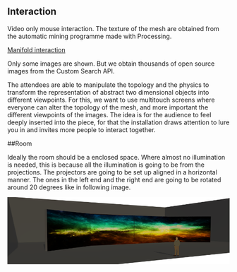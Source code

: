 ## Interaction 

Video only mouse interaction. The texture of the mesh are obtained from the automatic mining programme made with Processing.

[Manifold interaction](https://www.youtube.com/watch?v=LYYt8pbQB-M "Video")

Only some images are shown. But we obtain thousands of open source images from the Custom Search API.

The attendees are able to manipulate the topology and the physics to transform the representation of abstract two dimensional objects into different viewpoints. For this, we want to use multitouch screens where everyone can alter the topology of the mesh, and more important the different viewpoints of the images. The idea is for the audience to feel deeply inserted into the piece, for that the installation draws attention to lure you in and invites more people to interact together.


##Room

Ideally the room should be a enclosed space. Where almost no illumination is needed, this is because all the illumination is going to be from the projections. The projectors are going to be set up aligned in a horizontal manner. The ones in the left end and the right end are going to be rotated around 20 degrees like in following image.

![Manifold interaction](../project_images/manifold_set.png "set")
